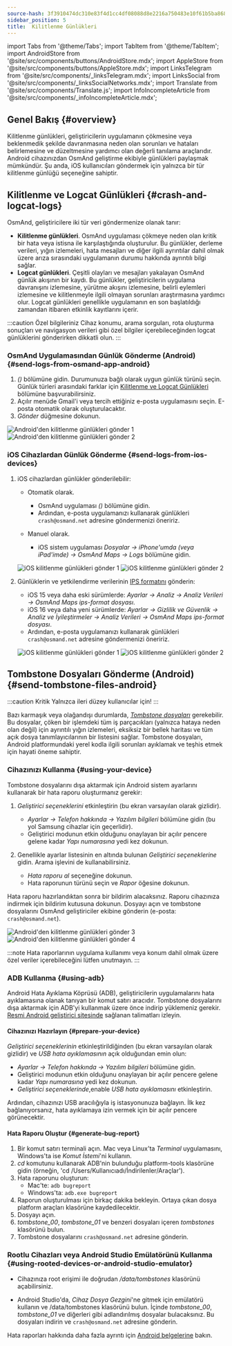 ```yaml
---
source-hash: 3f3910474dc310e83f4d1cc4df08088d8e2216a750483e10f61b5ba8685cc876
sidebar_position: 5
title:  Kilitlenme Günlükleri
---
```


import Tabs from '@theme/Tabs';
import TabItem from '@theme/TabItem';
import AndroidStore from '@site/src/components/buttons/AndroidStore.mdx';
import AppleStore from '@site/src/components/buttons/AppleStore.mdx';
import LinksTelegram from '@site/src/components/_linksTelegram.mdx';
import LinksSocial from '@site/src/components/_linksSocialNetworks.mdx';
import Translate from '@site/src/components/Translate.js';
import InfoIncompleteArticle from '@site/src/components/_infoIncompleteArticle.mdx';


## Genel Bakış {#overview}

Kilitlenme günlükleri, geliştiricilerin uygulamanın çökmesine veya beklenmedik şekilde davranmasına neden olan sorunları ve hataları belirlemesine ve düzeltmesine yardımcı olan değerli tanılama araçlarıdır. Android cihazınızdan OsmAnd geliştirme ekibiyle günlükleri paylaşmak mümkündür. Şu anda, iOS kullanıcıları göndermek için yalnızca bir tür kilitlenme günlüğü seçeneğine sahiptir.


## Kilitlenme ve Logcat Günlükleri {#crash-and-logcat-logs}

OsmAnd, geliştiricilere iki tür veri göndermenize olanak tanır:

- **Kilitlenme günlükleri**. OsmAnd uygulaması çökmeye neden olan kritik bir hata veya istisna ile karşılaştığında oluşturulur. Bu günlükler, derleme verileri, yığın izlemeleri, hata mesajları ve diğer ilgili ayrıntılar dahil olmak üzere arıza sırasındaki uygulamanın durumu hakkında ayrıntılı bilgi sağlar.
- **Logcat günlükleri**. Çeşitli olayları ve mesajları yakalayan OsmAnd günlük akışının bir kaydı. Bu günlükler, geliştiricilerin uygulama davranışını izlemesine, yürütme akışını izlemesine, belirli eylemleri izlemesine ve kilitlenmeyle ilgili olmayan sorunları araştırmasına yardımcı olur. Logcat günlükleri genellikle uygulamanın en son başlatıldığı zamandan itibaren etkinlik kayıtlarını içerir.

:::caution Özel bilgileriniz
Cihaz konumu, arama sorguları, rota oluşturma sonuçları ve navigasyon verileri gibi özel bilgiler içerebileceğinden logcat günlüklerini gönderirken dikkatli olun.
:::


### OsmAnd Uygulamasından Günlük Gönderme (Android) {#send-logs-from-osmand-app-android}

1. *<Translate android="true" ids="shared_string_menu,shared_string_help,send_crash_log"/> (<Translate android="true" ids="send_logcat_log"/>)* bölümüne gidin. Durumunuza bağlı olarak uygun günlük türünü seçin. Günlük türleri arasındaki farklar için [Kilitlenme ve Logcat Günlükleri](#crash-and-logcat-logs) bölümüne başvurabilirsiniz.
2. Açılır menüde Gmail'i veya tercih ettiğiniz e-posta uygulamasını seçin. E-posta otomatik olarak oluşturulacaktır.
3. *Gönder* düğmesine dokunun.

![Android'den kilitlenme günlükleri gönder 1](@site/static/img/troubleshooting/send_logs_andr_5.png)  ![Android'den kilitlenme günlükleri gönder 2](@site/static/img/troubleshooting/send_logs_andr_2.png)


### iOS Cihazlardan Günlük Gönderme {#send-logs-from-ios-devices}

1. iOS cihazlardan günlükler gönderilebilir:

    - Otomatik olarak.
        - OsmAnd uygulaması *<Translate ios="true" ids="shared_string_menu,shared_string_help,report_an_issues"/> (<Translate ios="true" ids="send_log"/>)* bölümüne gidin.  
        - Ardından, e-posta uygulamanızı kullanarak günlükleri `crash@osmand.net` adresine göndermenizi öneririz.

    - Manuel olarak.
        - iOS sistem uygulaması *Dosyalar → iPhone'umda (veya iPad'imde) → OsmAnd Maps → Logs* bölümüne gidin.

    ![iOS kilitlenme günlükleri gönder 1](@site/static/img/troubleshooting/send_logs_ios_1.png)  ![iOS kilitlenme günlükleri gönder 2](@site/static/img/troubleshooting/send_logs_ios_2.png)

2. Günlüklerin ve yetkilendirme verilerinin [IPS formatını](https://docs.fileformat.com/misc/ips/#formats-for-ios-analytics-data) gönderin:
    - iOS 15 veya daha eski sürümlerde: *Ayarlar → Analiz → Analiz Verileri → OsmAnd Maps ips-format dosyası*.
    - iOS 16 veya daha yeni sürümlerde:  *Ayarlar → Gizlilik ve Güvenlik → Analiz ve İyileştirmeler → Analiz Verileri → OsmAnd Maps ips-format dosyası*.
    - Ardından, e-posta uygulamanızı kullanarak günlükleri `crash@osmand.net` adresine göndermenizi öneririz.

    ![iOS kilitlenme günlükleri gönder 1](@site/static/img/troubleshooting/send_log_ios.png)  ![iOS kilitlenme günlükleri gönder 2](@site/static/img/troubleshooting/log_1_ios.png)


## Tombstone Dosyaları Gönderme (Android) {#send-tombstone-files-android}

:::caution Kritik
Yalnızca ileri düzey kullanıcılar için!
:::

Bazı karmaşık veya olağandışı durumlarda, *[Tombstone dosyaları](https://source.android.com/docs/core/tests/debug)* gerekebilir. Bu dosyalar, çöken bir işlemdeki tüm iş parçacıkları (yalnızca hataya neden olan değil) için ayrıntılı yığın izlemeleri, eksiksiz bir bellek haritası ve tüm açık dosya tanımlayıcılarının bir listesini sağlar. Tombstone dosyaları, Android platformundaki yerel kodla ilgili sorunları ayıklamak ve teşhis etmek için hayati öneme sahiptir.


### Cihazınızı Kullanma {#using-your-device}

Tombstone dosyalarını dışa aktarmak için Android sistem ayarlarını kullanarak bir hata raporu oluşturmanız gerekir:

1. *Geliştirici seçeneklerini* etkinleştirin (bu ekran varsayılan olarak gizlidir).
    - *Ayarlar → Telefon hakkında → Yazılım bilgileri* bölümüne gidin (bu yol Samsung cihazlar için geçerlidir).
    - Geliştirici modunun etkin olduğunu onaylayan bir açılır pencere gelene kadar *Yapı numarasına* yedi kez dokunun.

2. Genellikle ayarlar listesinin en altında bulunan *Geliştirici seçeneklerine* gidin. Arama işlevini de kullanabilirsiniz.
    - *Hata raporu al* seçeneğine dokunun.
    - Hata raporunun türünü seçin ve *Rapor* öğesine dokunun.
  
Hata raporu hazırlandıktan sonra bir bildirim alacaksınız. Raporu cihazınıza indirmek için bildirim kutusuna dokunun. Dosyayı açın ve tombstone dosyalarını OsmAnd geliştiriciler ekibine gönderin (e-posta: `crash@osmand.net`).

![Android'den kilitlenme günlükleri gönder 3](@site/static/img/troubleshooting/send_logs_andr_3.png)  ![Android'den kilitlenme günlükleri gönder 4](@site/static/img/troubleshooting/send_logs_andr_4.png)

:::note
Hata raporlarının uygulama kullanımı veya konum dahil olmak üzere özel veriler içerebileceğini lütfen unutmayın.
:::

### ADB Kullanma {#using-adb}

Android Hata Ayıklama Köprüsü (ADB), geliştiricilerin uygulamalarını hata ayıklamasına olanak tanıyan bir komut satırı aracıdır. Tombstone dosyalarını dışa aktarmak için ADB'yi kullanmak üzere önce indirip yüklemeniz gerekir. [Resmi Android geliştirici sitesinde](https://developer.android.com/tools/releases/platform-tools) sağlanan talimatları izleyin.

#### Cihazınızı Hazırlayın {#prepare-your-device}

*Geliştirici seçeneklerinin* etkinleştirildiğinden (bu ekran varsayılan olarak gizlidir) ve *USB hata ayıklamasının* açık olduğundan emin olun:

- *Ayarlar → Telefon hakkında → Yazılım bilgileri* bölümüne gidin.
- Geliştirici modunun etkin olduğunu onaylayan bir açılır pencere gelene kadar *Yapı numarasına* yedi kez dokunun.
- *Geliştirici seçeneklerinde*,enable  *USB hata ayıklamasını* etkinleştirin.

Ardından, cihazınızı USB aracılığıyla iş istasyonunuza bağlayın. İlk kez bağlanıyorsanız, hata ayıklamaya izin vermek için bir açılır pencere görünecektir.

#### Hata Raporu Oluştur {#generate-bug-report}

1. Bir komut satırı terminali açın. Mac veya Linux'ta *Terminal* uygulamasını, Windows'ta ise *Komut İstemi*'ni kullanın.
2. *cd* komutunu kullanarak ADB'nin bulunduğu platform-tools klasörüne gidin (örneğin, 'cd /Users/Kullanıcıadı/İndirilenler/Araçlar').
3. Hata raporunu oluşturun:
   - Mac'te: ```adb bugreport```
   - Windows'ta: ```adb.exe bugreport```
4. Raporun oluşturulması için birkaç dakika bekleyin. Ortaya çıkan dosya platform araçları klasörüne kaydedilecektir.
5. Dosyayı açın.
6. *tombstone_00*, *tombstone_01* ve benzeri dosyaları içeren *tombstones* klasörünü bulun.
7. Tombstone dosyalarını `crash@osmand.net` adresine gönderin.

<!--
* Open the terminal and call the command:  
```adb bugreport ./output.zip```  
where output.zip is the name of the result file  

* Unzip the result file:  
```unzip file.zip -d destination_folder```  

* Find tombstones folder:  
```cd FS/data/tombstones```
Where you find files like  -->

### Rootlu Cihazları veya Android Studio Emülatörünü Kullanma {#using-rooted-devices-or-android-studio-emulator}

- Cihazınıza root erişimi ile doğrudan */data/tombstones* klasörünü açabilirsiniz.  

- Android Studio'da, *Cihaz Dosya Gezgini*'ne gitmek için emülatörü kullanın ve /data/tombstones klasörünü bulun. İçinde *tombstone_00*, *tombstone_01* ve diğerleri gibi adlandırılmış dosyalar bulacaksınız. Bu dosyaları indirin ve `crash@osmand.net` adresine gönderin.

Hata raporları hakkında daha fazla ayrıntı için [Android belgelerine](https://developer.android.com/studio/debug/bug-report) bakın.